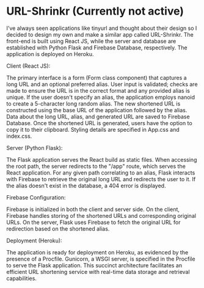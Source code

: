 # URL-Shrinkr  (Currently not active)
I've always seen applications like tinyurl and thought about their design so I decided to design my own and make a similar app called URL-Shrinkr. 
 The front-end is built using React JS, while the server and database are established with Python Flask and Firebase Database, respectively. The application is deployed on Heroku.

Client (React JS):

The primary interface is a form (Form class component) that captures a long URL and an optional preferred alias.
User input is validated; checks are made to ensure the URL is in the correct format and any provided alias is unique.
If the user doesn't specify an alias, the application employs nanoid to create a 5-character long random alias.
The new shortened URL is constructed using the base URL of the application followed by the alias.
Data about the long URL, alias, and generated URL are saved to Firebase Database.
Once the shortened URL is generated, users have the option to copy it to their clipboard.
Styling details are specified in App.css and index.css.

Server (Python Flask):

The Flask application serves the React build as static files.
When accessing the root path, the server redirects to the "/app" route, which serves the React application.
For any given path correlating to an alias, Flask interacts with Firebase to retrieve the original long URL and redirects the user to it. If the alias doesn't exist in the database, a 404 error is displayed.

Firebase Configuration:

Firebase is initialized in both the client and server side.
On the client, Firebase handles storing of the shortened URLs and corresponding original URLs.
On the server, Flask uses Firebase to fetch the original URL for redirection based on the shortened alias.

Deployment (Heroku):

The application is ready for deployment on Heroku, as evidenced by the presence of a Procfile.
Gunicorn, a WSGI server, is specified in the Procfile to serve the Flask application.
This succinct architecture facilitates an efficient URL shortening service with real-time data storage and retrieval capabilities.
